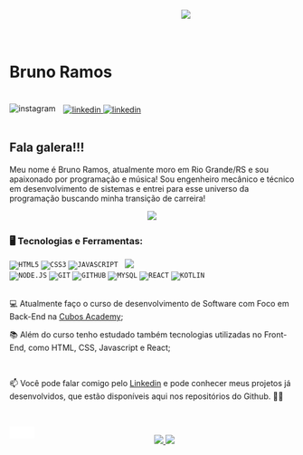 <img align="right" width="200px" style="margin-top:-20px" src="https://i.ibb.co/kB1Z0gR/Avatar001.png">

</br>
</br>

<div style="display:inline-block;" display="flex">
 
 <h1 align="left">Bruno Ramos</h1>
 <a href="https://www.instagram.com/brunoramosgtr/">
    <img align="left" width="95px" style="margin-top:20px" src="https://i.ibb.co/CJJtLFr/instagram.png" alt="instagram" style="vertical-align:top;">
  </a> 
  <a href="https://www.linkedin.com/in/brunoramosdev/">
    <img width="50px" height="50px" style="margin-top:20px" src="https://i.ibb.co/84HwYRT/linkedin.png" alt="linkedin" style="vertical-align:top;">
  </a>
    <a href="mailto:88brunoramos@gmail.com">
    <img width="50px" height="50px" style="margin-top:22px" src="https://cdn-icons-png.flaticon.com/512/281/281769.png" alt="linkedin" style="vertical-align:top;">
  </a>
</div>





</br>
</br>

## Fala galera!!!

Meu nome é Bruno Ramos, atualmente moro em Rio Grande/RS e sou apaixonado por programação e música! Sou engenheiro mecânico e técnico em desenvolvimento de sistemas e entrei para esse universo da programação buscando minha transição de carreira! 

<p align="center">
  <img src="https://img.ibxk.com.br/2022/09/16/desenvolvedor-profissao-16153327482060.jpg" width="350">
</p>

### 🖥️ Tecnologias e Ferramentas: 
<img width="300px" align="right" src="https://i.ibb.co/167hZgH/Avatar002.png">
<code><img width="40px" src="https://cdn.jsdelivr.net/gh/devicons/devicon/icons/html5/html5-original-wordmark.svg" title = "HTML5"/></code>
<code><img width="40px" src="https://cdn.jsdelivr.net/gh/devicons/devicon/icons/css3/css3-original-wordmark.svg" title = "CSS3"/></code>
<code><img width="40px" src="https://cdn.jsdelivr.net/gh/devicons/devicon/icons/javascript/javascript-original.svg" title = "JAVASCRIPT"/></code>
<code><img width="40px" src="https://cdn.jsdelivr.net/gh/devicons/devicon/icons/nodejs/nodejs-original.svg" title = "NODE.JS"/></code>
<code><img width="40px" src="https://cdn.jsdelivr.net/gh/devicons/devicon/icons/git/git-original.svg" title = "GIT"/></code>
<code><img width="40px" src="https://cdn.jsdelivr.net/gh/devicons/devicon/icons/github/github-original.svg" title = "GITHUB"/></code>
<code><img width="40px" src="https://cdn.jsdelivr.net/gh/devicons/devicon/icons/mysql/mysql-original.svg" title = "MYSQL"/></code>
<code><img width="40px" src="https://cdn.jsdelivr.net/gh/devicons/devicon/icons/react/react-original.svg" title = "REACT"/></code>
<code><img width="40px" src="https://cdn.jsdelivr.net/gh/devicons/devicon/icons/kotlin/kotlin-original.svg" title = "KOTLIN"/></code>


</br>
</br>
<div display="inline-block">
 <p align="left">💻 Atualmente faço o curso de desenvolvimento de Software com Foco em Back-End na <a href="https://cubos.academy/">Cubos Academy</a>;</p>
 <p align="left">📚 Além do curso tenho estudado também tecnologias utilizadas no Front-End, como HTML, CSS, Javascript e React;</p>
</div>



</br>

📫 Você pode falar comigo pelo [Linkedin](https://www.linkedin.com/in/brunoramosdev/) e pode conhecer meus projetos já desenvolvidos, que estão disponíveis aqui nos repositórios do Github. 🧑‍💻

</br>

<a href="https://www.instagram.com/brunoramosgtr/" target="_blank"><img align="left" alt="Instagram" width="22px" src="https://github.com/Aakarsh-B/trying-repos/blob/master/insta.svg" />
<a href="https://www.linkedin.com/in/brunoramosdev/" target="_blank"><img align="left" alt="LinkedIn" width="22px" src="https://github.com/Aakarsh-B/trying-repos/blob/master/linkedin.svg" />

##
<p align="center">
<a href="https://github.com/bruno-ramos-dev">
  <img height="180em" src="https://github-readme-stats-eight-theta.vercel.app/api?username=bruno-ramos-dev&show_icons=true&theme=algolia&include_all_commits=true&count_private=true"/>
  <img height="180em" src="https://github-readme-stats-eight-theta.vercel.app/api/top-langs/?username=bruno-ramos-dev&layout=compact&langs_count=8&theme=algolia"/>
</a>
</p>
